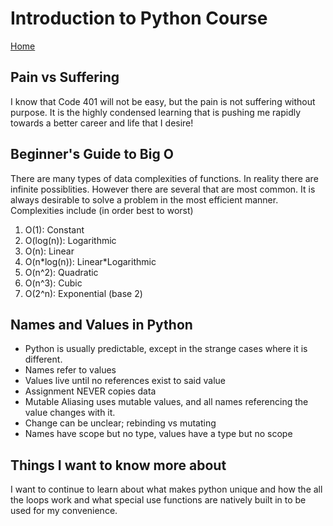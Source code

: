 # Introduction to Python Course

[Home](../index.md)

## Pain vs Suffering

I know that Code 401 will not be easy, but the pain is not suffering without purpose. It is the highly condensed learning that is pushing me rapidly towards a better career and life that I desire!

## Beginner's Guide to Big O

There are many types of data complexities of functions. In reality there are infinite possiblities. However there are several that are most common. It is always desirable to solve a problem in the most efficient manner. Complexities include (in order best to worst)

1. O(1): Constant
2. O(log(n)): Logarithmic
3. O(n): Linear
4. O(n\*log(n)): Linear\*Logarithmic
5. O(n^2): Quadratic
6. O(n^3): Cubic
7. O(2^n): Exponential (base 2)

## Names and Values in Python

- Python is usually predictable, except in the strange cases where it is different.
- Names refer to values
- Values live until no references exist to said value
- Assignment NEVER copies data
- Mutable Aliasing uses mutable values, and all names referencing the value changes with it.
- Change can be unclear; rebinding vs mutating
- Names have scope but no type, values have a type but no scope

## Things I want to know more about

I want to continue to learn about what makes python unique and how the all the loops work and what special use functions are natively built in to be used for my convenience.
